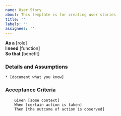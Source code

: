 ```yaml
---
name: User Story
about: This template is for creating user stories
title: ''
labels: ''
assignees: ''
---
```


**As a** [role]  
**I need** [function]  
**So that** [benefit]  
      
### Details and Assumptions
    * [document what you know]      
### Acceptance Criteria     
```gherkin 
    Given [some context]
    When [certain action is taken]
    Then [the outcome of action is observed]
